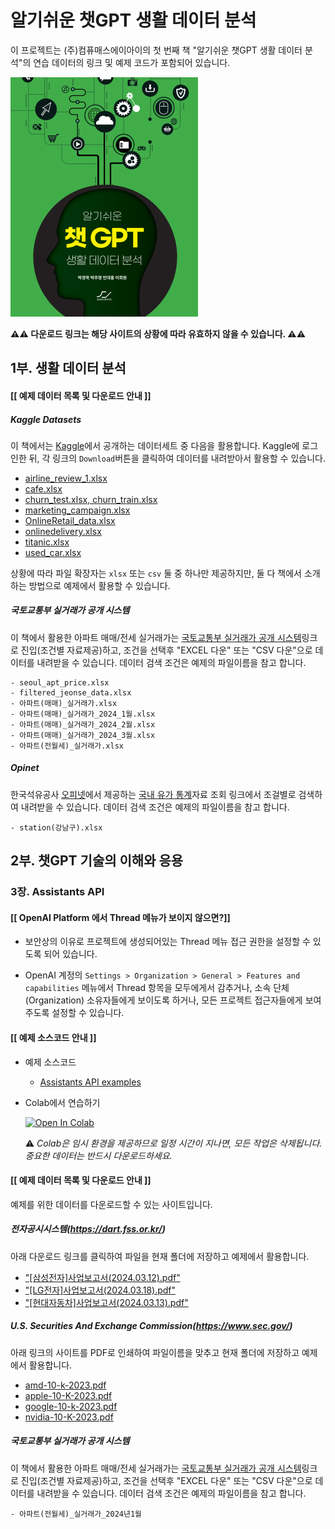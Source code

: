 알기쉬운 챗GPT 생활 데이터 분석
===============================

이 프로젝트는 (주)컴퓨매스에이아이의 첫 번째 책 "알기쉬운 챗GPT 생활 데이터 분석"의 연습 데이터의 링크 및 예제 코드가 포함되어 있습니다.

<a href="https://ebook-product.kyobobook.co.kr/dig/epd/ebook/E000007550831" target="_blank"><img src="images/book_cover.png"></a>

**⚠️⚠️ 다운로드 링크는 해당 사이트의 상황에 따라 유효하지 않을 수 있습니다. ⚠️⚠️**

## 1부. 생활 데이터 분석

#### [[ 예제 데이터 목록 및 다운로드 안내 ]]

##### Kaggle Datasets

이 책에서는 [Kaggle](www.kaggle.com)에서 공개하는 데이터세트 중 다음을 활용합니다. Kaggle에 로그인한 뒤, 각 링크의 `Download`버튼을 클릭하여 데이터를 내려받아서 활용할 수 있습니다.

- [airline_review_1.xlsx](https://www.kaggle.com/datasets/juhibhojani/airline-reviews)
- [cafe.xlsx](https://www.kaggle.com/datasets/mahirahmzh/starbucks-customer-retention-malaysia-survey)
- [churn_test.xlsx, churn_train.xlsx](https://www.kaggle.com/datasets/radheshyamkollipara/bank-customer-churn)
- [marketing_campaign.xlsx](https://www.kaggle.com/datasets/rodsaldanha/arketing-campaign)
- [OnlineRetail_data.xlsx](https://www.kaggle.com/datasets/tunguz/online-retail)
- [onlinedelivery.xlsx](https://www.kaggle.com/datasets/benroshan/online-food-delivery-preferencesbangalore-region)
- [titanic.xlsx](https://www.kaggle.com/datasets/brendan45774/test-file)
- [used_car.xlsx](https://www.kaggle.com/datasets/sujay1844/used-car-prices)

상황에 따라 파일 확장자는 `xlsx` 또는 `csv` 둘 중 하나만 제공하지만, 둘 다 책에서 소개하는 방법으로 예제에서 활용할 수 있습니다.

##### 국토교통부 실거래가 공개 시스템

이 책에서 활용한 아파트 매매/전세 실거래가는 [국토교통부 실거래가 공개 시스템](https://rt.molit.go.kr/pt/xls/xls.do?mobileAt=)링크로 진입(조건별 자료제공)하고, 조건을 선택후 "EXCEL 다운" 또는 "CSV 다운"으로 데이터를 내려받을 수 있습니다. 데이터 검색 조건은 예제의 파일이름을 참고 합니다.

```
- seoul_apt_price.xlsx
- filtered_jeonse_data.xlsx
- 아파트(매매)_실거래가.xlsx
- 아파트(매매)_실거래가_2024_1월.xlsx
- 아파트(매매)_실거래가_2024_2월.xlsx
- 아파트(매매)_실거래가_2024_3월.xlsx
- 아파트(전월세)_실거래가.xlsx
```

##### Opinet

한국석유공사 [오피넷](https://www.opinet.co.kr/user/main/mainView.do)에서 제공하는 [국내 유가 통계](https://www.opinet.co.kr/user/opdown/opDownload.do)자료 조회 링크에서 조걸별로 검색하여 내려받을 수 있습니다. 데이터 검색 조건은 예제의 파일이름을 참고 합니다.

```
- station(강남구).xlsx
```

## 2부. 챗GPT 기술의 이해와 응용

### 3장. Assistants API

#### [[ OpenAI Platform 에서 Thread 메뉴가 보이지 않으면?]]

- 보안상의 이유로 프로젝트에 생성되어있는 Thread 메뉴 접근 권한을 설정할 수 있도록 되어 있습니다.

- OpenAI 계정의 `Settings > Organization > General > Features and capabilities` 메뉴에서 Thread 항목을 모두에게서 감추거나, 소속 단체(Organization) 소유자들에게 보이도록 하거나, 모든 프로젝트 접근자들에게 보여주도록 설정할 수 있습니다.

#### [[ 예제 소스코드 안내 ]]

- 예제 소스코드
    - [Assistants API examples](assistants_api/index.ipynb)

- Colab에서 연습하기

    <a href="https://colab.research.google.com/github/cmai03/book-EasyChatGPTDataAnalysis/blob/main/assistants_api/index.ipynb" target="_parent"><img src="https://colab.research.google.com/assets/colab-badge.svg" alt="Open In Colab"/></a> 
   
    ⚠️ _Colab은 임시 환경을 제공하므로 일정 시간이 지나면, 모든 작업은 삭제됩니다. 중요한 데이터는 반드시 다운로드하세요._

#### [[ 예제 데이터 목록 및 다운로드 안내 ]]

예제를 위한 데이터를 다운로드할 수 있는 사이트입니다.

##### 전자공시시스템(https://dart.fss.or.kr/)

아래 다운로드 링크를 클릭하여 파일을 현재 폴더에 저장하고 예제에서 활용합니다.

- ["[삼성전자]사업보고서(2024.03.12).pdf"](https://dart.fss.or.kr/pdf/download/pdf.do?rcp_no=20240312000736&dcm_no=9702846)
- ["[LG전자]사업보고서(2024.03.18).pdf"](https://dart.fss.or.kr/pdf/download/pdf.do?rcp_no=20240318000755&dcm_no=9726985)
- ["[현대자동차]사업보고서(2024.03.13).pdf"](https://dart.fss.or.kr/pdf/download/pdf.do?rcp_no=20240313001451&dcm_no=9709913)

##### U.S. Securities And Exchange Commission(https://www.sec.gov/)

아래 링크의 사이트를 PDF로 인쇄하여 파일이름을 맞추고 현재 폴더에 저장하고 예제에서 활용합니다.

- [amd-10-k-2023.pdf](https://www.sec.gov/Archives/edgar/data/2488/000000248824000012/amd-20231230.htm)
- [apple-10-K-2023.pdf](https://www.sec.gov/Archives/edgar/data/320193/000032019323000106/aapl-20230930.htm)
- [google-10-k-2023.pdf](https://www.sec.gov/Archives/edgar/data/1652044/000165204424000022/goog-20231231.htm)
- [nvidia-10-K-2023.pdf](https://www.sec.gov/Archives/edgar/data/1045810/000104581024000029/nvda-20240128.htm)

##### 국토교통부 실거래가 공개 시스템

이 책에서 활용한 아파트 매매/전세 실거래가는 [국토교통부 실거래가 공개 시스템](https://rt.molit.go.kr/pt/xls/xls.do?mobileAt=)링크로 진입(조건별 자료제공)하고, 조건을 선택후 "EXCEL 다운" 또는 "CSV 다운"으로 데이터를 내려받을 수 있습니다. 데이터 검색 조건은 예제의 파일이름을 참고 합니다.

```
- 아파트(전월세)_실거래가_2024년1월
```